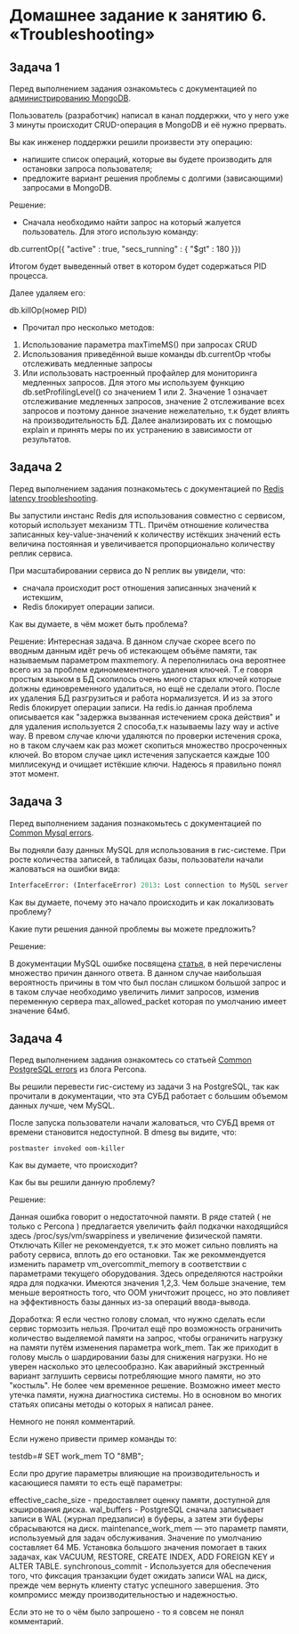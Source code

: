 # Домашнее задание к занятию 6. «Troubleshooting»

## Задача 1

Перед выполнением задания ознакомьтесь с документацией по [администрированию MongoDB](https://docs.mongodb.com/manual/administration/).

Пользователь (разработчик) написал в канал поддержки, что у него уже 3 минуты происходит CRUD-операция в MongoDB и её 
нужно прервать. 

Вы как инженер поддержки решили произвести эту операцию:

- напишите список операций, которые вы будете производить для остановки запроса пользователя;
- предложите вариант решения проблемы с долгими (зависающими) запросами в MongoDB.

Решение:

- Сначала необходимо найти запрос на который жалуется пользователь. Для этого использую команду:

db.currentOp({ "active" : true, "secs_running" : { "$gt" : 180 }})

Итогом будет выведенный ответ в котором будет содержаться PID процесса.

Далее удаляем его:

db.killOp(номер PID)

- Прочитал про несколько методов:
1. Использование параметра maxTimeMS() при запросах CRUD
2. Использования приведённой выше команды db.currentOp чтобы отслеживать медленные запросы
3. Или использовать настроенный профайлер для мониторинга медленных запросов. Для этого мы используем функцию db.setProfilingLevel() со значением 1 или 2. Значение 1 означает отслеживание медленных запросов, значение 2 отслеживание всех запросов и поэтому данное значение нежелательно, т.к будет влиять на производительность БД. Далее анализировать их с помощью explain и принять меры по их устранению в зависимости от результатов.


## Задача 2

Перед выполнением задания познакомьтесь с документацией по [Redis latency troobleshooting](https://redis.io/topics/latency).

Вы запустили инстанс Redis для использования совместно с сервисом, который использует механизм TTL. 
Причём отношение количества записанных key-value-значений к количеству истёкших значений есть величина постоянная и
увеличивается пропорционально количеству реплик сервиса. 

При масштабировании сервиса до N реплик вы увидели, что:

- сначала происходит рост отношения записанных значений к истекшим,
- Redis блокирует операции записи.

Как вы думаете, в чём может быть проблема?


Решение: Интересная задача. В данном случае скорее всего по вводным данным идёт речь об истекающем объёме памяти, так называемым параметром maxmemory. 
А переполнилась она вероятнее всего из за проблем единомементного удаления ключей. Т.е говоря простым языком в БД скопилось очень много старых ключей которые должны единовременного удалиться, но ещё не сделали этого. После их удаления БД разгрузиться и работа нормализуется. И из за этого Redis блокирует операции записи. На redis.io данная проблема описывается как "задержка вызванная истечением срока действия" и для удаления используется 2 способа,т.к называемы lazy way и active way. В превом случае ключи удаляются по проверки истечения срока, но в таком случаем как раз может скопиться множество просроченных ключей. Во втором случае цикл истечения запускается каждые 100 миллисекунд и очищает истёкшие ключи. Надеюсь я правильно понял этот момент.

## Задача 3

Перед выполнением задания познакомьтесь с документацией по [Common Mysql errors](https://dev.mysql.com/doc/refman/8.0/en/common-errors.html).

Вы подняли базу данных MySQL для использования в гис-системе. При росте количества записей, в таблицах базы,
пользователи начали жаловаться на ошибки вида:
```python
InterfaceError: (InterfaceError) 2013: Lost connection to MySQL server during query u'SELECT..... '
```

Как вы думаете, почему это начало происходить и как локализовать проблему?

Какие пути решения данной проблемы вы можете предложить?

Решение:

В документации MySQL ошибке посвящена [статья](https://dev.mysql.com/doc/refman/8.0/en/gone-away.html), в ней перечислены множество причин данного ответа.
В данном случае наибольшая вероятность причины в том что был послан слишком большой запрос и в таком случае необходимо увеличить лимит запросов, изменив переменную сервера  max_allowed_packet которая по умолчанию имеет значение 64мб.

## Задача 4

Перед выполнением задания ознакомтесь со статьей [Common PostgreSQL errors](https://www.percona.com/blog/2020/06/05/10-common-postgresql-errors/) из блога Percona.

Вы решили перевести гис-систему из задачи 3 на PostgreSQL, так как прочитали в документации, что эта СУБД работает с 
большим объемом данных лучше, чем MySQL.

После запуска пользователи начали жаловаться, что СУБД время от времени становится недоступной. В dmesg вы видите, что:

`postmaster invoked oom-killer`

Как вы думаете, что происходит?

Как бы вы решили данную проблему?


Решение: 

Данная ошибка говорит о недостаточной памяти. В ряде статей ( не только с Percona ) предлагается увеличить файл подкачки находящийся здесь /proc/sys/vm/swappiness и увеличение физической памяти. Отключать Killer не рекомендуется, т.к это может сильно повлиять на работу сервиса, вплоть до его остановки.
Так же рекоммендуется изменить параметр vm_overcommit_memory в соответствии с параметрами текущего оборудования. Здесь определяются настройки ядра для подкачки. Имеются значения 1,2,3. Чем больше значение, тем меньше вероятность того, что OOM уничтожит процесс, но это повлияет на эффективность базы данных из-за операций ввода-вывода.



Доработка: Я если честно голову сломал, что нужно сделать если сервис тормозить нельзя.
Прочитал ещё про возможность ограничить количество выделяемой памяти на запрос, чтобы ограничить нагрузку на памяти путём изменения параметра work_mem. 
Так же приходит в голову мысль о шардировании базы для снижения нагрузки. Но не уверен насколько это целесообразно. Как аварийный экстренный вариант заглушить сервисы потребляющие много памяти, но это "костыль". Не более чем временное решение. Возможно имеет место утечка памяти, нужна диагностика системы.
Но в основном во многих статьях описаны методы о которых я написал ранее. 


Немного не понял комментарий.

Если нужено привести пример команды то:

testdb=# SET work_mem TO "8MB";

Если про другие параметры влияющие на производительность и касающиеся памяти то есть ещё параметры:

effective_cache_size - предоставляет оценку памяти, доступной для кэширования диска.
wal_buffers - PostgreSQL сначала записывает записи в WAL (журнал предзаписи) в буферы, а затем эти буферы сбрасываются на диск.
maintenance_work_mem — это параметр памяти, используемый для задач обслуживания. Значение по умолчанию составляет 64 МБ. Установка большого значения помогает в таких задачах, как VACUUM, RESTORE, CREATE INDEX, ADD FOREIGN KEY и ALTER TABLE.
synchronous_commit - Используется для обеспечения того, что фиксация транзакции будет ожидать записи WAL на диск, прежде чем вернуть клиенту статус успешного завершения. Это компромисс между производительностью и надежностью.

Если это не то о чём было запрошено - то я совсем не понял комментарий.


